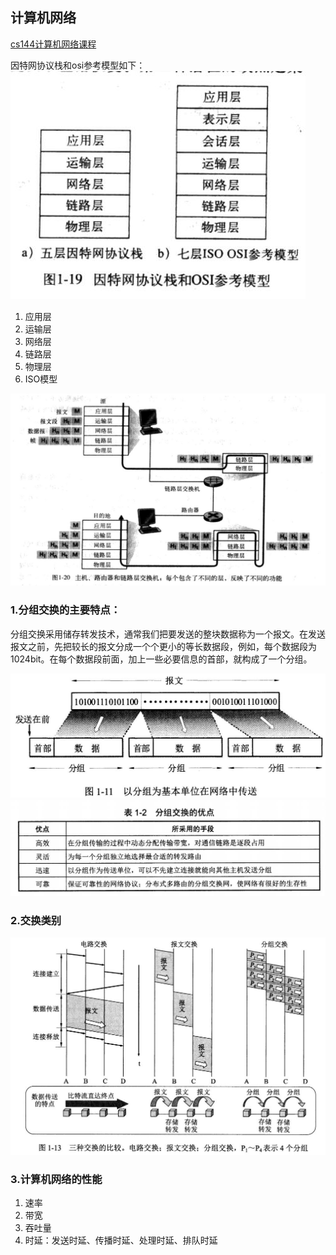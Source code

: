 ## 计算机网络

[cs144计算机网络课程](https://cs144.github.io/)

因特网协议栈和osi参考模型如下：
![因特网协议](/img/Internet/因特网协议.jpg)

1. 应用层
2. 运输层
3. 网络层
4. 链路层
5. 物理层
6. ISO模型
   
![交换过程](/img/Internet/交换过程.jpg)

### 1.分组交换的主要特点：

   分组交换采用储存转发技术，通常我们把要发送的整块数据称为一个报文。在发送报文之前，先把较长的报文分成一个个更小的等长数据段，例如，每个数据段为1024bit。在每个数据段前面，加上一些必要信息的首部，就构成了一个分组。

![分组交换](/img/Internet/1-11.jpg)
![分组交换优点](/img/Internet/1-12.jpg)

### 2.交换类别

![交换](/img/Internet/1-13.jpg)

### 3.计算机网络的性能

1.  速率
2.  带宽
3.  吞吐量
4.  时延：发送时延、传播时延、处理时延、排队时延
